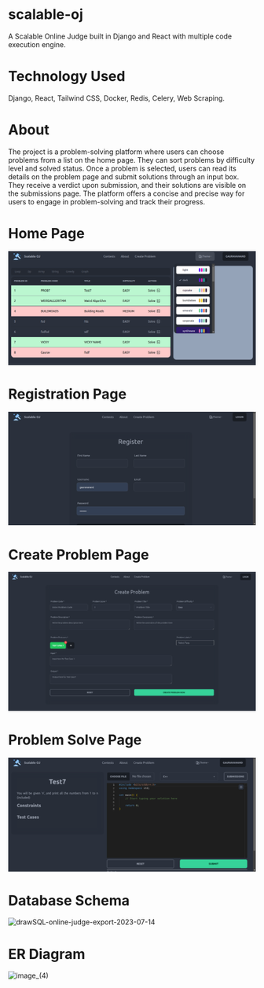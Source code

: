 # scalable-oj

A Scalable Online Judge built in Django and React with multiple code execution engine.

# Technology Used

Django, React, Tailwind CSS, Docker, Redis, Celery, Web Scraping.

# About

The project is a problem-solving platform where users can choose problems from a list on the home page. They can sort problems by difficulty level and solved status. Once a problem is selected, users can read its details on the problem page and submit solutions through an input box. They receive a verdict upon submission, and their solutions are visible on the submissions page. The platform offers a concise and precise way for users to engage in problem-solving and track their progress.

# Home Page

![Home Page](home_page.png)

# Registration Page

![Registration Page](register_page.png)

# Create Problem Page

![Create Problem Page](create_problem.png)

# Problem Solve Page

![Problem Solve](problem_solve.png)

# Database Schema

![drawSQL-online-judge-export-2023-07-14]()

# ER Diagram

![image_(4)]()
